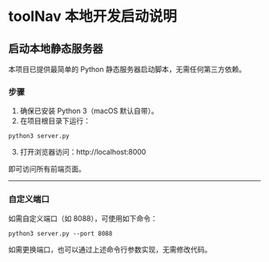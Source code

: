 # toolNav 本地开发启动说明

## 启动本地静态服务器

本项目已提供最简单的 Python 静态服务器启动脚本，无需任何第三方依赖。

### 步骤
1. 确保已安装 Python 3（macOS 默认自带）。
2. 在项目根目录下运行：

```
python3 server.py
```

3. 打开浏览器访问：http://localhost:8000

即可访问所有前端页面。

---

### 自定义端口
如需自定义端口（如 8088），可使用如下命令：

```
python3 server.py --port 8088
```

如需更换端口，也可以通过上述命令行参数实现，无需修改代码。

